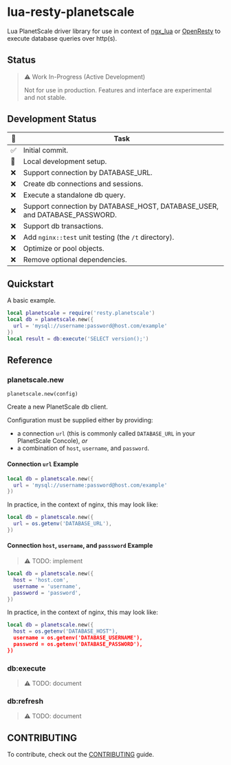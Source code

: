 # lua-resty-planetscale

Lua PlanetScale driver library for use in context of [ngx_lua](https://github.com/openresty/lua-nginx-module) or [OpenResty](ngx_luahttp://openresty.org/) to execute database queries over http(s).

## Status

> :warning: Work In-Progress (Active Development)
>
> Not for use in production. Features and interface are experimental and not stable.

## Development Status

| :vertical_traffic_light: | Task                                                                       |
| ------------------------ | -------------------------------------------------------------------------- |
| :white_check_mark:       | Initial commit.                                                            |
| :small_orange_diamond:   | Local development setup.                                                   |
| :x:                      | Support connection by DATABASE_URL.                                        |
| :x:                      | Create db connections and sessions.                                        |
| :x:                      | Execute a standalone db query.                                             |
| :x:                      | Support connection by DATABASE_HOST, DATABASE_USER, and DATABASE_PASSWORD. |
| :x:                      | Support db transactions.                                                   |
| :x:                      | Add `nginx::test` unit testing (the `/t` directory).                       |
| :x:                      | Optimize or pool objects.                                                  |
| :x:                      | Remove optional dependencies.                                              |

## Quickstart

A basic example.

```lua
local planetscale = require('resty.planetscale')
local db = planetscale.new({
  url = 'mysql://username:password@host.com/example'
})
local result = db:execute('SELECT version();')
```

## Reference

### planetscale.new

`planetscale.new(config)`

Create a new PlanetScale db client.

Configuration must be supplied either by providing:

- a connection `url` (this is commonly called `DATABASE_URL` in your PlanetScale Concole), _or_
- a combination of `host`, `username`, and `password`.

#### Connection `url` Example

```lua
local db = planetscale.new({
  url = 'mysql://username:password@host.com/example'
})
```

In practice, in the context of nginx, this may look like:

```lua
local db = planetscale.new({
  url = os.getenv('DATABASE_URL'),
})
```

#### Connection `host`, `username`, and `passsword` Example

> :warning: TODO: implement

```lua
local db = planetscale.new({
  host = 'host.com',
  username = 'username',
  password = 'password',
})
```

In practice, in the context of nginx, this may look like:

```lua
local db = planetscale.new({
  host = os.getenv('DATABASE_HOST"),
  username = os.getenv('DATABASE_USERNAME'),
  password = os.getenv('DATABASE_PASSWORD'),
})
```

### db:execute

> :warning: TODO: document

### db:refresh

> :warning: TODO: document

## CONTRIBUTING

To contribute, check out the [CONTRIBUTING](./CONTRIBUTING.md) guide.
